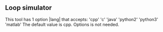 ## Loop simulator

This tool has 1 option |lang| that accepts:
'cpp'
'c'
'java'
'python2'
'python3'
'matlab'
The default value is cpp. Options is not needed.